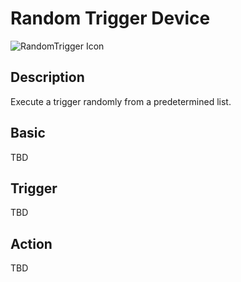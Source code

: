 # Random Trigger Device

![RandomTrigger Icon](../../images/DeviceIcons/Device_RandomTrigger.png)

## Description

Execute a trigger randomly from a predetermined list.

## Basic

TBD

## Trigger

TBD

## Action

TBD
